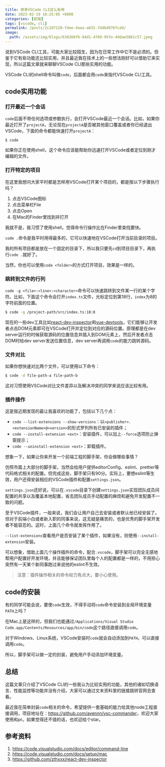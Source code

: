 ```yaml
---
title: 原来VSCode CLI这么有用
date: 2023-02-19 16:25:05 +0800
categories: [前端]
tags: [vscode, cli]
permalink: /posts/2c2d7120-fdee-4aea-a832-7ddbd976fcd4/
image:
  path: /assets/img/blogs/630266f6-94d1-4769-95fe-49dae5881c57.jpeg
---
```


说到VSCode CLI工具，可能大家比较陌生，因为在日常工作中它不是必须的。但鉴于它有些功能还比较实用，并且最近我在技术上的一些想法刚好可以借助它来实现，所以这篇文章就来聊聊VSCode CLI那些实用的功能。

VSCode CLI的shell命令叫做`code`，后面都会用`code`来指代VSCode CLI工具。

## code实用功能

### 打开最近一个会话

`code`后面不带任何选项或参数执行，会打开VSCode最近一个会话。比如，如果你最近打开了`projectA`，无论现在`projectA`是否被其他窗口覆盖或者你已经退出VSCode，下面的命令都能快速打开`projectA`：

```bash
$ code
```

如果你正在使用shell，这个命令应该能帮助你迅速打开VSCode或者定位到刚才编辑的文件。

### 打开特定的项目

在这里我想问大家平时都是怎样用VSCode打开某个项目的，都是按以下步骤执行吗？

1.  点击VSCode图标
2.  点击菜单栏File
3.  点击Open
4.  在Mac的Finder里找到并打开

我就不是，我习惯了使用shell，觉得命令行操作比在Finder里查找要快。

`code .`命令是我平时用得最多的，它可以快速地在VSCode打开当前目录的项目。

我的所有项目都是放在一个固定的目录下，所以我只要先`cd`到项目目录下，再执行`code .`就好了。

当然，你也可以使用`code <folder>`的方式打开项目，效果是一样的。

### 跳转到文件的行列

`code -g <file>:<line>:<character>`命令可以快速跳转到文件某一行的某个字符。比如，下面这个命令会打开`index.ts`文件，光标定位到第18行，`index`为8的字符前面的位置。

```bash
$ code -g /project-path/src/index.ts:18:8
```

现在的一些dev工具比如[react-dev-inspector](https://github.com/zthxxx/react-dev-inspector)和[vue-devtools](https://devtools.vuejs.org/)，它们能够让开发者点击DOM元素即可在VSCode打开并定位到对应的源码位置。原理都是在dev server运行的时候获取源码的位置信息并插入到DOM元素上，然后开发者点击DOM时给dev server发送位置信息，dev server再调用`code`的能力跳转源码。

### 文件对比

如果你想快速对比两个文件，可以使用以下命令：

```bash
$ code -d file-path-a file-path-b
```

这对习惯使用VSCode对比文件差异以及解决冲突的同学来说应该比较有用。

### 插件操作

这是我近期发现的最让我喜欢的功能了，包括以下几个点：

*   `code --list-extensions --show-versions`：以`<publisher>.<extensionName>@<version>`的形式罗列所有已安装的插件；
*   `code --install-extension <ext>`：安装插件，可以加上`--force`选项防止弹窗提示；
*   `code --uninstall-extension <ext>`：卸载插件。

想象一下，如果让你来开发一个前端工程的脚手架，你会做哪些事情？

仿照市面上大部分的脚手架，当然会给用户提供editorConfig、eslint、prettier等代码格式相关的配置。但完成这些，脚手架只有90分。实际上，要想eslint等生效，用户还得安装相应的VSCode插件和配置`settings.json`。

`settings.json`还好说，可以在`.vscode`目录下创建`settings.json`实现团队成员间配置的共享以及覆盖本地配置，省去团队成员手动配置的麻烦和避免开发配置不一致的问题。

至于VSCode插件，一般来说，我们会让用户自己去安装或者默认他已经安装了。但对于前端小白或者新入职的同事来说，这无疑是痛苦的，也是优秀的脚手架开发者不能容忍的。这时，上面几个命令就发挥作用了。

`--list-extensions`查看用户是否安装了某个插件，如果没有，则使用`--install-extension`安装。

可以想象，借助上面几个操作插件的命令，配合`.vscode`，脚手架可以完全无感地帮用户配置好开发环境，并且能够保证团队里每个人的配置都是一样的，不用担心突然有一天某个新同事跑过来说他的eslint不生效。

> 注意：插件操作相关的命令权力有点大，要小心使用。

## code的安装

有的同学可能会说，要使`code`生效，不得手动将`code`命令安装到全局环境变量`PATH`上吗？

在Mac上是这样的，但我们也能通过`/Applications/Visual Studio Code.app/Contents/Resources/app/bin/code`这个路径直接调用`code`。

对于Windows、Linux系统，VSCode安装时`code`就会自动添加到`PATH`，可以直接调用`code`。

所以，脚手架可以做一定的封装，避免用户手动添加环境变量。

## 总结

这篇文章只介绍了VSCode CLI的一些我认为比较实用的功能，其他的诸如切换语言、性能监控等功能并没有介绍，大家可以通过文末资料里的链接跳转官网去查看。

最近我在简单封装`code`相关的命令，希望提供一套基础的能力给其他node工程直接调用，项目地址在：<https://github.com/avennn/vsc-commander>，欢迎大家使用和pr。如果觉得还不错的话，也欢迎给个star。

## 参考资料

1.  <https://code.visualstudio.com/docs/editor/command-line>
2.  <https://code.visualstudio.com/docs/setup/mac>
3.  <https://github.com/zthxxx/react-dev-inspector>
